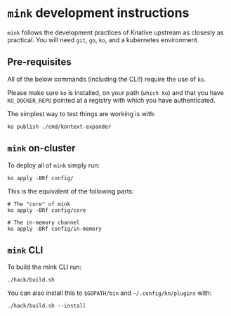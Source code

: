 # `mink` development instructions

`mink` follows the development practices of Knative upstream as closesly as
practical. You will need `git`, `go`, `ko`, and a kubernetes environment.

## Pre-requisites

All of the below commands (including the CLI!) require the use of `ko`.

Please make sure `ko` is installed, on your path (`which ko`) and that you have
`KO_DOCKER_REPO` pointed at a registry with which you have authenticated.

The simplest way to test things are working is with:

```shell
ko publish ./cmd/kontext-expander
```

## `mink` on-cluster

To deploy all of `mink` simply run:

```shell
ko apply -BRf config/
```

This is the equivalent of the following parts:

```shell
# The "core" of mink
ko apply -BRf config/core

# The in-memory channel
ko apply -BRf config/in-memory
```

## `mink` CLI

To build the mink CLI run:

```shell
./hack/build.sh
```

You can also install this to `$GOPATH/bin` and `~/.config/kn/plugins` with:

```shell
./hack/build.sh --install
```
